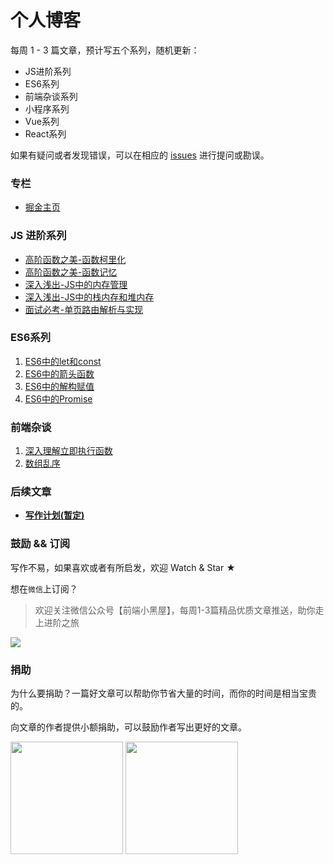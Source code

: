 # 个人博客

每周 1 - 3 篇文章，预计写五个系列，随机更新：

+ JS进阶系列
+ ES6系列
+ 前端杂谈系列
+ 小程序系列
+ Vue系列
+ React系列

如果有疑问或者发现错误，可以在相应的 [issues](https://github.com/chenqf/frontEndBlog/issues) 进行提问或勘误。

### 专栏

+ [掘金主页](https://juejin.im/user/5c6e666be51d457fd033e984/posts)

### JS 进阶系列

+ [高阶函数之美-函数柯里化](https://github.com/chenqf/frontEndBlog/issues/10)
+ [高阶函数之美-函数记忆](https://github.com/chenqf/frontEndBlog/issues/1)
+ [深入浅出-JS中的内存管理](https://github.com/chenqf/frontEndBlog/issues/8)
+ [深入浅出-JS中的栈内存和堆内存](https://github.com/chenqf/frontEndBlog/issues/9)
+ [面试必考-单页路由解析与实现](https://github.com/chenqf/frontEndBlog/issues/11)

### ES6系列

1. [ES6中的let和const](https://github.com/chenqf/frontEndBlog/issues/2)
2. [ES6中的箭头函数](https://github.com/chenqf/frontEndBlog/issues/4)
3. [ES6中的解构赋值](https://github.com/chenqf/frontEndBlog/issues/6)
4. [ES6中的Promise](https://github.com/chenqf/frontEndBlog/issues/7)

### 前端杂谈

1. [深入理解立即执行函数](https://github.com/chenqf/frontEndBlog/issues/3)
2. [数组乱序](https://github.com/chenqf/frontEndBlog/issues/5)

### 后续文章

+ **[写作计划(暂定)](https://github.com/chenqf/frontEndBlog/blob/master/PLAN.md)**

### 鼓励 && 订阅

写作不易，如果喜欢或者有所启发，欢迎 Watch & Star ★

想在`微信`上订阅？

> 欢迎关注微信公众号【前端小黑屋】，每周1-3篇精品优质文章推送，助你走上进阶之旅

![](https://user-gold-cdn.xitu.io/2019/7/1/16bac295d25e37db?w=258&h=258&f=jpeg&s=27497)

### 捐助

为什么要捐助？一篇好文章可以帮助你节省大量的时间，而你的时间是相当宝贵的。

向文章的作者提供小额捐助，可以鼓励作者写出更好的文章。

<div>
    <img width="180px" src="https://raw.githubusercontent.com/chenqf/frontEndBlog/master/wc.png"/>
    <img width="180px" src="https://raw.githubusercontent.com/chenqf/frontEndBlog/master/zhi.png"/>
</div>
